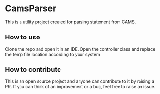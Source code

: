# CamsParser

This is a utility project created for parsing statement from CAMS.

## How to use

Clone the repo and open it in an IDE. Open the controller class and replace the temp file location according to your system

## How to contribute

This is an open source project and anyone can contribute to it by raising a PR. If you can think of an improvement or a bug, feel free to raise an issue.
